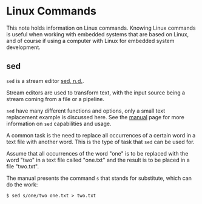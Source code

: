 # Linux Commands

This note holds information on Linux commands. Knowing Linux commands is useful when working with embedded systems that are based on Linux, and of course if using a computer with Linux for embedded system development.

## sed

`sed` is a stream editor [sed, n.d.](references.md#sed-no-date).

Stream editors are used to transform text, with the input source being a stream coming from a file or a pipeline.

`sed` have many different functions and options, only a small text replacement example is discussed here. See the [manual](https://www.gnu.org/software/sed/manual/sed.html) page for more information on `sed` capabilities and usage.

A common task is the need to replace all occurrences of a certain word in a text file with another word. This is the type of task that `sed` can be used for.

Assume that all occurrences of the word "one" is to be replaced with the word "two" in a text file called "one.txt" and the result is to be placed in a file "two.txt".

The manual presents the command `s` that stands for substitute, which can do the work:

```txt
$ sed s/one/two one.txt > two.txt
```

